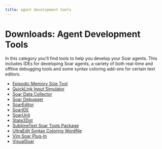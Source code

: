 ```yaml
---
title: agent development tools
---
```


# Downloads: Agent Development Tools

In this category you'll find tools to help you develop your Soar agents.
This includes IDEs for developing Soar agents, a variety of both real-time and
offline debugging tools and some syntax coloring add-ons for certain text
editors.

*   [Episodic Memory Size Tool](./episodic_memory_size_tool.md)
*   [QuickLink Input Simulator](./quicklink_input_simulator.md)
*   [Soar Data Collector](./soar_data_collector.md)
*   [Soar Debugger](./soar_debugger.md)
*   [SoarEditor](./soareditor.md)
*   [SoarIDE](./soaride.md)
*   [SoarUnit](./soarunit.md)
*   [State2Dot](./state2dot.md)
*   [SublimeText Soar Tools Package](./sublimetext_soar_tools_package/index.md)
*   [UltraEdit Syntax Coloring Wordfile](./ultraedit_syntax_coloring_wordfile.md)
*   [Vim Soar Plug-In](./vim_soar_plug-in.md)
*   [VisualSoar](./visualsoar.md)
